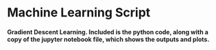 # Machine Learning Script
#### Gradient Descent Learning. Included is the python code, along with a copy of the jupyter notebook file, which shows the outputs and plots. 
